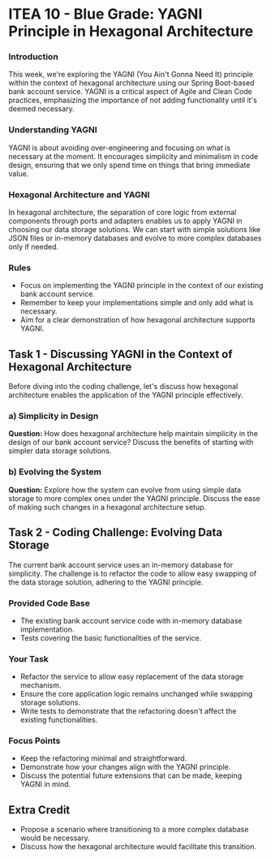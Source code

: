 # ITEA 10 - Blue Grade: YAGNI Principle in Hexagonal Architecture

### Introduction

This week, we're exploring the YAGNI (You Ain't Gonna Need It) principle within the context of hexagonal architecture using our Spring Boot-based bank account service. YAGNI is a critical aspect of Agile and Clean Code practices, emphasizing the importance of not adding functionality until it's deemed necessary.

### Understanding YAGNI

YAGNI is about avoiding over-engineering and focusing on what is necessary at the moment. It encourages simplicity and minimalism in code design, ensuring that we only spend time on things that bring immediate value.

### Hexagonal Architecture and YAGNI

In hexagonal architecture, the separation of core logic from external components through ports and adapters enables us to apply YAGNI in choosing our data storage solutions. We can start with simple solutions like JSON files or in-memory databases and evolve to more complex databases only if needed.

### Rules

- Focus on implementing the YAGNI principle in the context of our existing bank account service.
- Remember to keep your implementations simple and only add what is necessary.
- Aim for a clear demonstration of how hexagonal architecture supports YAGNI.

## Task 1 - Discussing YAGNI in the Context of Hexagonal Architecture

Before diving into the coding challenge, let's discuss how hexagonal architecture enables the application of the YAGNI principle effectively.

### a) **Simplicity in Design**<br/>

**Question:** How does hexagonal architecture help maintain simplicity in the design of our bank account service? Discuss the benefits of starting with simpler data storage solutions.

### b) **Evolving the System**<br/>

**Question:** Explore how the system can evolve from using simple data storage to more complex ones under the YAGNI principle. Discuss the ease of making such changes in a hexagonal architecture setup.

## Task 2 - Coding Challenge: Evolving Data Storage

The current bank account service uses an in-memory database for simplicity. The challenge is to refactor the code to allow easy swapping of the data storage solution, adhering to the YAGNI principle.

### Provided Code Base

- The existing bank account service code with in-memory database implementation.
- Tests covering the basic functionalities of the service.

### Your Task

- Refactor the service to allow easy replacement of the data storage mechanism.
- Ensure the core application logic remains unchanged while swapping storage solutions.
- Write tests to demonstrate that the refactoring doesn't affect the existing functionalities.

### Focus Points

- Keep the refactoring minimal and straightforward.
- Demonstrate how your changes align with the YAGNI principle.
- Discuss the potential future extensions that can be made, keeping YAGNI in mind.

## Extra Credit

- Propose a scenario where transitioning to a more complex database would be necessary.
- Discuss how the hexagonal architecture would facilitate this transition.
